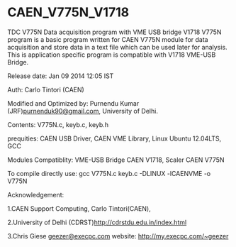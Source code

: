 # CAEN_V775N_V1718
TDC V775N Data acquisition program with VME USB bridge V1718
V775N program is a basic program written for CAEN V775N module for data acquisition and store data in a text file which can be used later for analysis. This is application specific program is compatible with V1718 VME-USB Bridge.

Release date: Jan 09 2014 12:05 IST

Auth: Carlo Tintori (CAEN)

Modified and Optimized by: Purnendu Kumar (JRF)purnenduk90@gmail.com, University of Delhi.

Contents: V775N.c, keyb.c, keyb.h

prequities: CAEN USB Driver, CAEN VME Library, Linux Ubuntu 12.04LTS, GCC

Modules Compatiblity: VME-USB Bridge CAEN V1718, Scaler CAEN V775N

To compile directly use: gcc V775N.c keyb.c -DLINUX -lCAENVME -o V775N

Acknowledgement:

1.CAEN Support Computing, Carlo Tintori(CAEN),

2.University of Delhi (CDRST)http://cdrstdu.edu.in/index.html

3.Chris Giese geezer@execpc.com website: http://my.execpc.com/~geezer
